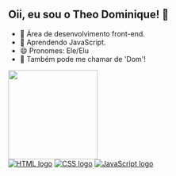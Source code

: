 ## Oii, eu sou o Theo Dominique! 👋

- 🔭 Área de desenvolvimento front-end.
- 🌱 Aprendendo JavaScript.
- 😄 Pronomes: Ele/Elu
- 💬 Também pode me chamar de 'Dom'!

<div align="left">
  <a href="https://github.com/theodomi">
  <img height="180em" src="https://github-readme-stats.vercel.app/api/top-langs/?username=theodomi&layout=compact&langs_count=7&theme=tokyonight"/>
</div>

<div align="left">
  <a href="" target="_blank"><img alt="HTML logo" src="https://img.shields.io/badge/HTML5-E34F26?style=for-the-badge&logo=html5&logoColor=white" target="_blank"></a>
  <a href="" target="_blank"><img alt="CSS logo" src="https://img.shields.io/badge/CSS3-1572B6?style=for-the-badge&logo=css3&logoColor=white" target="_blank"></a>
 	<a href="" target="_blank"><img alt="JavaScript logo" src="https://img.shields.io/badge/JavaScript-F7DF1E?style=for-the-badge&logo=javascript&logoColor=black"></a>
</div>
